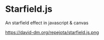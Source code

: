 # Starfield.js

An starfield effect in javascript & canvas

https://david-dm.org/repejota/starfield.js.png
